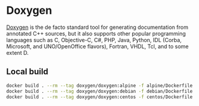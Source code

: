 # Doxygen

[Doxygen](http://www.doxygen.nl/) is the de facto standard tool for generating documentation from annotated C++ sources, but it also supports other popular programming languages such as C, Objective-C, C#, PHP, Java, Python, IDL (Corba, Microsoft, and UNO/OpenOffice flavors), Fortran, VHDL, Tcl, and to some extent D.


## Local build
```bash
docker build . --rm --tag doxygen/doxygen:alpine -f alpine/Dockerfile
docker build . --rm --tag doxygen/doxygen:debian -f debian/Dockerfile
docker build . --rm --tag doxygen/doxygen:centos -f centos/Dockerfile
```
